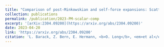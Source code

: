 ```yaml
---
title: "Comparison of post-Minkowskian and self-force expansions: Scattering in a scalar charge toy model"
collection: publications
permalink: /publication/2023-PM-scalar-comp
excerpt: '[arXiv:2304.09200](https://arxiv.org/abs/2304.09200)'
date: 2023-04-20
link: 'https://arxiv.org/abs/2304.09200'
citation: 'L. Barack, Z. Bern, E. Hermann, <b>O. Long</b>, <em>et al</em>. <em>arXiv:2304.09200</em>.'
---
```

